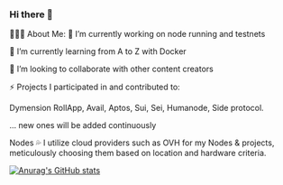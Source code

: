 ### Hi there 👋


👨🏻‍💻 About Me:
🔭 I’m currently working on node running and testnets

🌱 I’m currently learning from A to Z with Docker

👯 I’m looking to collaborate with other content creators

⚡ Projects I participated in and contributed to:

Dymension RollApp, Avail, Aptos, Sui, Sei, Humanode, Side protocol.

... new ones will be added continuously

Nodes 💦
I utilize cloud providers such as OVH for my Nodes & projects, meticulously choosing them based on location and hardware criteria.

[![Anurag's GitHub stats](https://github-readme-stats.vercel.app/api?username=elanarcy)](https://github.com/elanarcy/github-readme-stats)
